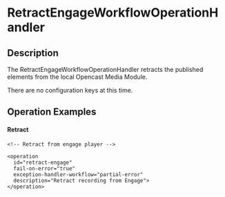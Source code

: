 # RetractEngageWorkflowOperationHandler


## Description

The RetractEngageWorkflowOperationHandler retracts the published elements from the local Opencast Media Module.

There are no configuration keys at this time.

## Operation Examples

#### Retract
    <!-- Retract from engage player -->

    <operation
      id="retract-engage"
      fail-on-error="true"
      exception-handler-workflow="partial-error"
      description="Retract recording from Engage">
    </operation>
